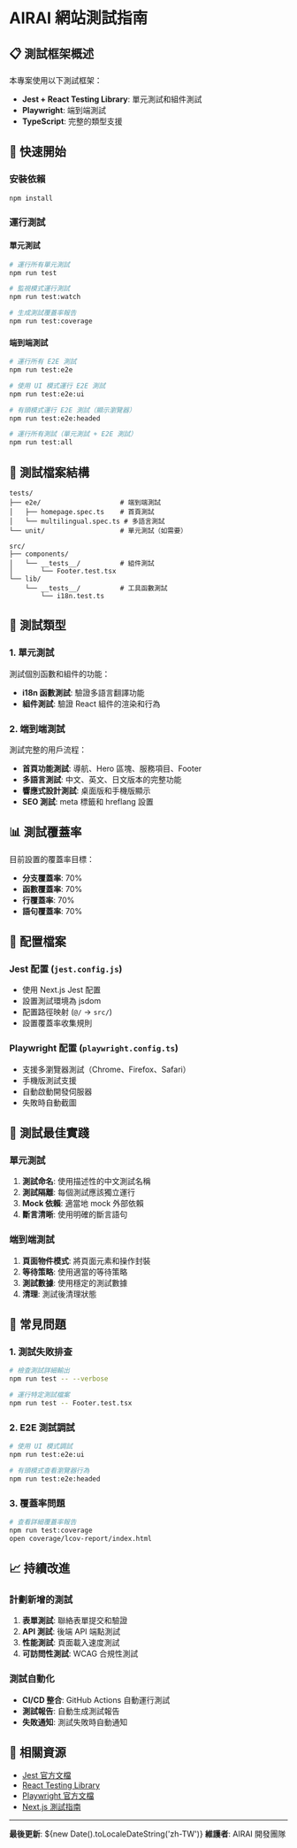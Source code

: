# AIRAI 網站測試指南

## 📋 測試框架概述

本專案使用以下測試框架：

- **Jest + React Testing Library**: 單元測試和組件測試
- **Playwright**: 端到端測試
- **TypeScript**: 完整的類型支援

## 🚀 快速開始

### 安裝依賴
```bash
npm install
```

### 運行測試

#### 單元測試
```bash
# 運行所有單元測試
npm run test

# 監視模式運行測試
npm run test:watch

# 生成測試覆蓋率報告
npm run test:coverage
```

#### 端到端測試
```bash
# 運行所有 E2E 測試
npm run test:e2e

# 使用 UI 模式運行 E2E 測試
npm run test:e2e:ui

# 有頭模式運行 E2E 測試（顯示瀏覽器）
npm run test:e2e:headed

# 運行所有測試（單元測試 + E2E 測試）
npm run test:all
```

## 📁 測試檔案結構

```
tests/
├── e2e/                    # 端到端測試
│   ├── homepage.spec.ts    # 首頁測試
│   └── multilingual.spec.ts # 多語言測試
└── unit/                   # 單元測試（如需要）

src/
├── components/
│   └── __tests__/          # 組件測試
│       └── Footer.test.tsx
└── lib/
    └── __tests__/          # 工具函數測試
        └── i18n.test.ts
```

## 🧪 測試類型

### 1. 單元測試
測試個別函數和組件的功能：

- **i18n 函數測試**: 驗證多語言翻譯功能
- **組件測試**: 驗證 React 組件的渲染和行為

### 2. 端到端測試
測試完整的用戶流程：

- **首頁功能測試**: 導航、Hero 區塊、服務項目、Footer
- **多語言測試**: 中文、英文、日文版本的完整功能
- **響應式設計測試**: 桌面版和手機版顯示
- **SEO 測試**: meta 標籤和 hreflang 設置

## 📊 測試覆蓋率

目前設置的覆蓋率目標：
- **分支覆蓋率**: 70%
- **函數覆蓋率**: 70%
- **行覆蓋率**: 70%
- **語句覆蓋率**: 70%

## 🔧 配置檔案

### Jest 配置 (`jest.config.js`)
- 使用 Next.js Jest 配置
- 設置測試環境為 jsdom
- 配置路徑映射 (`@/` -> `src/`)
- 設置覆蓋率收集規則

### Playwright 配置 (`playwright.config.ts`)
- 支援多瀏覽器測試（Chrome、Firefox、Safari）
- 手機版測試支援
- 自動啟動開發伺服器
- 失敗時自動截圖

## 🎯 測試最佳實踐

### 單元測試
1. **測試命名**: 使用描述性的中文測試名稱
2. **測試隔離**: 每個測試應該獨立運行
3. **Mock 依賴**: 適當地 mock 外部依賴
4. **斷言清晰**: 使用明確的斷言語句

### 端到端測試
1. **頁面物件模式**: 將頁面元素和操作封裝
2. **等待策略**: 使用適當的等待策略
3. **測試數據**: 使用穩定的測試數據
4. **清理**: 測試後清理狀態

## 🐛 常見問題

### 1. 測試失敗排查
```bash
# 檢查測試詳細輸出
npm run test -- --verbose

# 運行特定測試檔案
npm run test -- Footer.test.tsx
```

### 2. E2E 測試調試
```bash
# 使用 UI 模式調試
npm run test:e2e:ui

# 有頭模式查看瀏覽器行為
npm run test:e2e:headed
```

### 3. 覆蓋率問題
```bash
# 查看詳細覆蓋率報告
npm run test:coverage
open coverage/lcov-report/index.html
```

## 📈 持續改進

### 計劃新增的測試
1. **表單測試**: 聯絡表單提交和驗證
2. **API 測試**: 後端 API 端點測試
3. **性能測試**: 頁面載入速度測試
4. **可訪問性測試**: WCAG 合規性測試

### 測試自動化
- **CI/CD 整合**: GitHub Actions 自動運行測試
- **測試報告**: 自動生成測試報告
- **失敗通知**: 測試失敗時自動通知

## 🔗 相關資源

- [Jest 官方文檔](https://jestjs.io/)
- [React Testing Library](https://testing-library.com/docs/react-testing-library/intro/)
- [Playwright 官方文檔](https://playwright.dev/)
- [Next.js 測試指南](https://nextjs.org/docs/testing)

---

**最後更新**: ${new Date().toLocaleDateString('zh-TW')}
**維護者**: AIRAI 開發團隊 